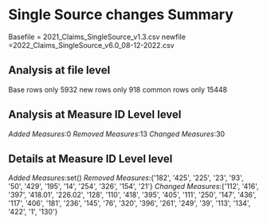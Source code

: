 # Single Source changes Summary
Basefile = 2021_Claims_SingleSource_v1.3.csv
newfile =2022_Claims_SingleSource_v6.0_08-12-2022.csv


## Analysis at file level
Base rows only
5932
new rows only
918
common rows only
15448


## Analysis at Measure ID Level level
*Added Measures*:0
*Removed Measures*:13
*Changed Measures*:30
## Details at Measure ID Level level
*Added Measures*:set()
*Removed Measures*:{'182', '425', '225', '23', '93', '50', '429', '195', '14', '254', '326', '154', '21'}
*Changed Measures*:{'112', '416', '397', '418.01', '226.02', '128', '110', '418', '395', '405', '111', '250', '147', '436', '117', '406', '181', '236', '145', '76', '320', '396', '261', '249', '39', '113', '134', '422', '1', '130'}

